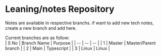 
# Leaning/notes Repository

Notes are available in respective branchs. if want to add new tech notes, create a new branch and add here.


Current branches are as follow:  
| S No  | Branch Name |  Purpose |
| --    | --          | --       |
| 1     | Master      | Master/Parent branch       |
| 2     | Main        | Typescript      |
| 3     | Linux       | Linux      |